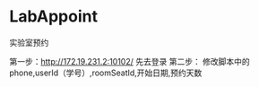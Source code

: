 # LabAppoint
实验室预约

第一步：http://172.19.231.2:10102/ 先去登录
第二步： 修改脚本中的phone,userId（学号）,roomSeatId,开始日期,预约天数
